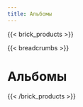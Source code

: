 ```yaml
---
title: Альбомы
---
```

{{< brick_products >}}

{{< breadcrumbs >}}

# Альбомы

{{< /brick_products >}}
